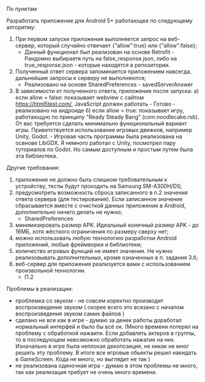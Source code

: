 По пунктам

Разработать приложение для Android 5+ работающее по следующему алгоритму:
1) При первом запуске приложения выполняется запрос на веб-сервер, который случайно отвечает {"allow":true} или {"allow":false};
	- Данный функционал был реализован на основе Retrofit - Рандомно выбираетя путь на false_response.json, либо на true_response.json - которые находятся в репозитории.
2) Полученный ответ сервера запоминается приложением навсегда, дальнейшие запросы к серверу не выполняются;
	- Реализовано на основе SharedPreferences - savedServerAnswer
3) В зависимости от полученного ответа, приложение после запуска:
    а) если allow = false: показывает webview с сайтом https://html5test.com/, JavaScript должен работать
    	- Готово - реализовано на андроиде
    б) если allow = true: показывает игру, работающую по принципу "Ready Steady Bang" (com.noodlecake.rsb). От вас требуется сделать минимально функциональный вариант игры. Приветствуется использование игровых движков, например Unity, Godot.
    	- Игровая часть программы была реализована на освнове LibGDX. Я немного работал с Unity, посмотрел пару туториалов по Godot. Но самым доступным и простым путем была эта библиотека.


Другие требования:

1) приложение не должно быть слишком требовательным к устройству, тесты будут проходить на Samsung SM-A300H/DS;
2) предусмотреть возможность сброса записанного в п.2 значения ответа сервера (для тестирования). Если записанное значение сбрасывается вместе с очисткой данных приложения в Android, дополнительно ничего делать не нужно;
	- SharedPreferences 
3) минимизировать размер APK. Идеальный конечный размер APK - до 16МБ, хотя жёсткого ограничения по размеру сверху нет;
4) можно использовать любую технологию разработки Android приложений, любые фреймворки и библиотеки;
5) количество игровых функций не имеет значения. Не нужно реализовывать дополнительных, кроме означенных в п. задания 3.б;
6) веб-сервер для приложения реализуется вами с использованием произвольной технологии.
	- П.2

Проблемы в реализации:
- проблемка со звуком - не совсем коректно производит воспроизведение звуком ( скорее всего это всязано с началом воспроизведения звуком самих файлов )
- сделано не все как в игре - думаю за денек работы доработал нормальный интерфей и было бы всё ок. (Много времени потерял на проблему с обработкой нажаити. Если добавлять актеров в группы, то в последующем невозможно обработать нажатие на них. Изначально в игре была неплохая декопозиция, не никак не мног решить эту проблему. В итоге все игровые обьекты решил накидать в GameScreen. Кода не много, но выглядит не так )
- не реализована одиночная игра - думаю в этом проблемы не много, так как реализация требует не очень много времени.
